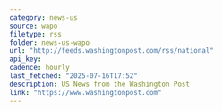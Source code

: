 ```yaml
---
category: news-us
source: wapo
filetype: rss
folder: news-us-wapo
url: "http://feeds.washingtonpost.com/rss/national"
api_key: 
cadence: hourly
last_fetched: "2025-07-16T17:52"
description: US News from the Washington Post
link: "https://www.washingtonpost.com"
---
```

